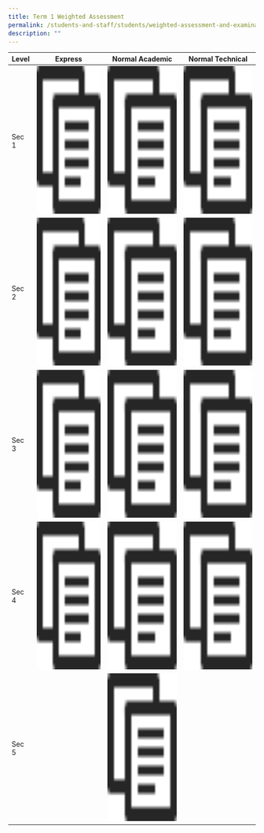 ```yaml
---
title: Term 1 Weighted Assessment
permalink: /students-and-staff/students/weighted-assessment-and-examination/term-1-weighted-assessment/
description: ""
---
```

<table>
<thead>
  <tr>
    <th>Level</th>
    <th>Express</th>
    <th>Normal Academic</th>
    <th>Normal Technical</th>
  </tr>
</thead>
<tbody>
  <tr>
    <td>Sec 1</td>
    <td><a href="/files/WA%201_2022_Topics_Collated%201E.pdf"><img src="/images/copy.png" width="400" height="300"></td>
    <td><a href="/files/WA%201_2022_Topics_Collated%201NA.pdf"><img src="/images/copy.png" width="400" height="300"></td>
    <td><a href="/files/WA%201_2022_Topics_Collated%201NT.pdf"><img src="/images/copy.png" width="400" height="300"></td>
  </tr>
  <tr>
    <td>Sec 2</td>
    <td><a href="/files/WA%201_2022_Topics_Collated%202E.pdf"><img src="/images/copy.png" width="400" height="300"></td>
    <td><a href="/files/WA%201_2022_Topics_Collated%202NA.pdf"><img src="/images/copy.png" width="400" height="300"></td>
    <td><a href="/files/WA%201_2022_Topics_Collated%202NT.pdf"><img src="/images/copy.png" width="400" height="300"></td>
  </tr>
  <tr>
    <td>Sec 3</td>
    <td><a href="/files/WA%201_2022_Topics_Collated%203E.pdf"><img src="/images/copy.png" width="400" height="300"></td>
    <td><a href="/files/WA%201_2022_Topics_Collated%203NA.pdf"><img src="/images/copy.png" width="400" height="300"></td>
    <td><a href="/files/WA%201_2022_Topics_Collated%203NT.pdf"><img src="/images/copy.png" width="400" height="300"></td>
  </tr>
  <tr>
    <td>Sec 4</td>
    <td><a href="/files/WA%201_2022_Topics_Collated%204E%20caa%2015%20Feb.pdf"><img src="/images/copy.png" width="400" height="300"></td>
    <td><a href="/files/WA%201_2022_Topics_Collated%204NA.pdf"><img src="/images/copy.png" width="400" height="300"></td>
    <td><a href="/files/WA%201_2022_Topics_Collated%204NT.pdf"><img src="/images/copy.png" width="400" height="300"></td>
  </tr>
  <tr>
    <td>Sec 5</td>
    <td></td>
    <td><a href="/files/WA%201_2022_Topics_Collated%205NA.pdf"><img src="/images/copy.png" width="400" height="300"></td>
    <td></td>
